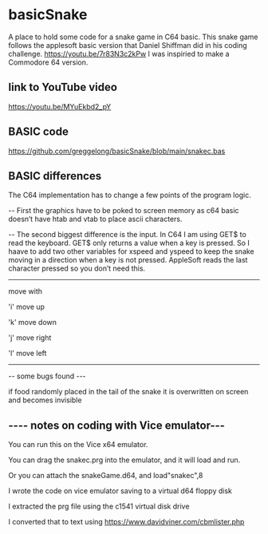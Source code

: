 # basicSnake


A place to hold some code for a snake game in C64 basic.
This snake game follows the applesoft basic  version that Daniel Shiffman did in his coding challenge. https://youtu.be/7r83N3c2kPw I was inspiried to make a Commodore 64 version.  

## link to YouTube video

https://youtu.be/MYuEkbd2_pY

## BASIC code

https://github.com/greggelong/basicSnake/blob/main/snakec.bas

## BASIC differences

The C64 implementation has to change a few points of the program logic.

-- First the graphics have to be poked to screen memory as c64 basic doesn’t have htab and vtab to place ascii characters.  

-- The second biggest difference is the input. In C64 I am using GET$ to read the keyboard. GET$ only returns a value when a key is pressed. So I haave to add two other variables for xspeed and yspeed to keep the snake moving in a direction when a key is not pressed.
AppleSoft reads the last character pressed so you don’t need this.

--- 

move with

'i' move up

'k' move down

'j' move right

'l' move left


--- 


-- some bugs found ---

if food randomly placed in the tail of the snake it is overwritten on screen and becomes invisible

## ---- notes on coding with Vice emulator---

You can run this on the Vice x64 emulator. 

You can drag the snakec.prg into the emulator, and it will load and run.

Or you can attach the snakeGame.d64, and load"snakec",8 

I wrote the code on vice emulator saving to a virtual d64 floppy disk

I extracted the prg file using the c1541 virtual disk drive

I converted that to text using https://www.davidviner.com/cbmlister.php

